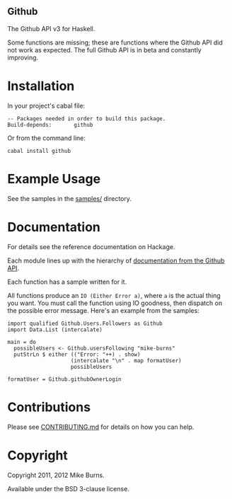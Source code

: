 Github
------

The Github API v3 for Haskell.

Some functions are missing; these are functions where the Github API did
not work as expected. The full Github API is in beta and constantly
improving.

Installation
============

In your project's cabal file:

    -- Packages needed in order to build this package.
    Build-depends:       github

Or from the command line:

    cabal install github

Example Usage
=============

See the samples in the [samples/](https://github.com/fpco/github/tree/master/samples) directory.

Documentation
=============

For details see the reference documentation on Hackage.

Each module lines up with the hierarchy of [documentation from the Github API](http://developer.github.com/v3/).

Each function has a sample written for it.

All functions produce an `IO (Either Error a)`, where `a` is the actual thing you want. You must call the function using IO goodness, then dispatch on the possible error message. Here's an example from the samples:

    import qualified Github.Users.Followers as Github
    import Data.List (intercalate)

    main = do
      possibleUsers <- Github.usersFollowing "mike-burns"
      putStrLn $ either (("Error: "++) . show)
                        (intercalate "\n" . map formatUser)
                        possibleUsers

    formatUser = Github.githubOwnerLogin

Contributions
=============

Please see [CONTRIBUTING.md](https://github.com/fpco/github/blob/master/CONTRIBUTING.md) for details on how you can help.

Copyright
=========

Copyright 2011, 2012 Mike Burns.

Available under the BSD 3-clause license.
